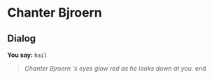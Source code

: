 # Chanter Bjroern


## Dialog

**You say:** `hail`



>*Chanter Bjroern 's eyes glow red as he looks down at you.*
end
